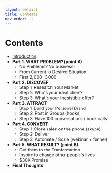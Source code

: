 ```yaml
---
layout: default
title: Contents
nav_order: -1
---
```


# Contents



- [Introduction](../intro)
- **Part 1. WHAT PROBLEM? (point A)**
  - No Problems? No business!
  - From Current to Desired Situation
  - First $2,000-$3,000
- **Part 2. DISCOVER**
  - Step 1: Research Your Market
  - Step 2: Who's your ideal client?
  - Step 3: What's your irresistible offer?
- **Part 3. ATTRACT**
  - Step 1: Build your Personal Brand
  - Step 2: Post in Groups (hooks)
  - Step 3: Have 100 conversations / book calls
- **Part 4. CONVERT**
  - Step 1: Close sales on the phone (skype)
  - Step 2: Deliver
  - Step 3: Automate / Scale (webinar + funnel)
- **Part 5. WHAT RESULT? (point B)**
  - Get them to the Tranformation
  - Inspire to change other people's lives
  - $30K Promise
- **Final Thoughts**




